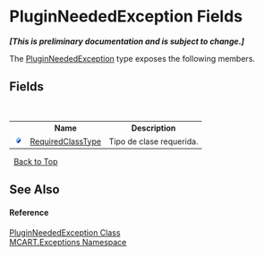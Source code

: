 # PluginNeededException Fields
 _**\[This is preliminary documentation and is subject to change.\]**_

The <a href="58395334-ad7c-daac-ef5c-8a46aaa20f34">PluginNeededException</a> type exposes the following members.


## Fields
&nbsp;<table><tr><th></th><th>Name</th><th>Description</th></tr><tr><td>![Public field](media/pubfield.gif "Public field")</td><td><a href="59b4c34c-3975-ad5c-c0f3-23c4476bdb94">RequiredClassType</a></td><td>
Tipo de clase requerida.</td></tr></table>&nbsp;
<a href="#pluginneededexception-fields">Back to Top</a>

## See Also


#### Reference
<a href="58395334-ad7c-daac-ef5c-8a46aaa20f34">PluginNeededException Class</a><br /><a href="36e6166c-cb29-ee06-1b8a-ebc61fae7b0a">MCART.Exceptions Namespace</a><br />
